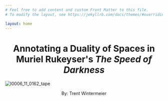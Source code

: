 ```yaml
---
# Feel free to add content and custom Front Matter to this file.
# To modify the layout, see https://jekyllrb.com/docs/themes/#overriding-theme-defaults

layout: home
---
```

<h1 align=center> Annotating a Duality of Spaces in Muriel Rukeyser's <em> The Speed of Darkness</em> </h1>

![I0006_11_0162_tape](https://user-images.githubusercontent.com/112954339/206921444-a21bd69b-5a37-47c9-b84c-60c33ceaa3ef.jpeg)

<p align=center> By: Trent Wintermeier </p>
